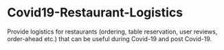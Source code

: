 # Covid19-Restaurant-Logistics
Provide logistics for restaurants (ordering, table reservation, user reviews, order-ahead etc.) that can be useful during Covid-19 and post Covid-19.
